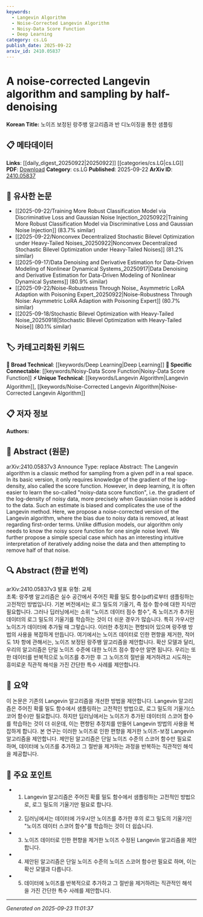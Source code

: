 ```yaml
---
keywords:
  - Langevin Algorithm
  - Noise-Corrected Langevin Algorithm
  - Noisy-Data Score Function
  - Deep Learning
category: cs.LG
publish_date: 2025-09-22
arxiv_id: 2410.05837
---
```


<!-- KEYWORD_LINKING_METADATA:
{
  "processed_timestamp": "2025-09-23T11:01:37.357428",
  "vocabulary_version": "1.0",
  "selected_keywords": [
    "Langevin Algorithm",
    "Noise-Corrected Langevin Algorithm",
    "Noisy-Data Score Function",
    "Deep Learning"
  ],
  "rejected_keywords": [],
  "similarity_scores": {
    "Langevin Algorithm": 0.75,
    "Noise-Corrected Langevin Algorithm": 0.8,
    "Noisy-Data Score Function": 0.7,
    "Deep Learning": 0.6
  },
  "extraction_method": "AI_prompt_based",
  "budget_applied": true,
  "candidates_json": {
    "candidates": [
      {
        "surface": "Langevin algorithm",
        "canonical": "Langevin Algorithm",
        "aliases": [
          "Langevin method"
        ],
        "category": "unique_technical",
        "rationale": "The Langevin Algorithm is central to the paper's proposed method, offering a unique approach to sampling.",
        "novelty_score": 0.7,
        "connectivity_score": 0.65,
        "specificity_score": 0.8,
        "link_intent_score": 0.75
      },
      {
        "surface": "noise-corrected Langevin algorithm",
        "canonical": "Noise-Corrected Langevin Algorithm",
        "aliases": [
          "corrected Langevin"
        ],
        "category": "unique_technical",
        "rationale": "This variant of the Langevin algorithm is the core innovation of the paper, providing a novel approach to handling noisy data.",
        "novelty_score": 0.85,
        "connectivity_score": 0.6,
        "specificity_score": 0.9,
        "link_intent_score": 0.8
      },
      {
        "surface": "noisy-data score function",
        "canonical": "Noisy-Data Score Function",
        "aliases": [
          "noisy score function"
        ],
        "category": "specific_connectable",
        "rationale": "Understanding the noisy-data score function is crucial for implementing the noise-corrected algorithm.",
        "novelty_score": 0.65,
        "connectivity_score": 0.7,
        "specificity_score": 0.75,
        "link_intent_score": 0.7
      },
      {
        "surface": "Deep Learning",
        "canonical": "Deep Learning",
        "aliases": [],
        "category": "broad_technical",
        "rationale": "Deep Learning is the broader field within which the paper's methods are applied.",
        "novelty_score": 0.3,
        "connectivity_score": 0.9,
        "specificity_score": 0.5,
        "link_intent_score": 0.6
      }
    ],
    "ban_list_suggestions": [
      "method",
      "experiment",
      "performance"
    ]
  },
  "decisions": [
    {
      "candidate_surface": "Langevin algorithm",
      "resolved_canonical": "Langevin Algorithm",
      "decision": "linked",
      "scores": {
        "novelty": 0.7,
        "connectivity": 0.65,
        "specificity": 0.8,
        "link_intent": 0.75
      }
    },
    {
      "candidate_surface": "noise-corrected Langevin algorithm",
      "resolved_canonical": "Noise-Corrected Langevin Algorithm",
      "decision": "linked",
      "scores": {
        "novelty": 0.85,
        "connectivity": 0.6,
        "specificity": 0.9,
        "link_intent": 0.8
      }
    },
    {
      "candidate_surface": "noisy-data score function",
      "resolved_canonical": "Noisy-Data Score Function",
      "decision": "linked",
      "scores": {
        "novelty": 0.65,
        "connectivity": 0.7,
        "specificity": 0.75,
        "link_intent": 0.7
      }
    },
    {
      "candidate_surface": "Deep Learning",
      "resolved_canonical": "Deep Learning",
      "decision": "linked",
      "scores": {
        "novelty": 0.3,
        "connectivity": 0.9,
        "specificity": 0.5,
        "link_intent": 0.6
      }
    }
  ]
}
-->

# A noise-corrected Langevin algorithm and sampling by half-denoising

**Korean Title:** 노이즈 보정된 랑주뱅 알고리즘과 반 디노이징을 통한 샘플링

## 📋 메타데이터

**Links**: [[daily_digest_20250922|20250922]] [[categories/cs.LG|cs.LG]]
**PDF**: [Download](https://arxiv.org/pdf/2410.05837.pdf)
**Category**: cs.LG
**Published**: 2025-09-22
**ArXiv ID**: [2410.05837](https://arxiv.org/abs/2410.05837)

## 🔗 유사한 논문
- [[2025-09-22/Training More Robust Classification Model via Discriminative Loss and Gaussian Noise Injection_20250922|Training More Robust Classification Model via Discriminative Loss and Gaussian Noise Injection]] (83.7% similar)
- [[2025-09-22/Nonconvex Decentralized Stochastic Bilevel Optimization under Heavy-Tailed Noises_20250922|Nonconvex Decentralized Stochastic Bilevel Optimization under Heavy-Tailed Noises]] (81.2% similar)
- [[2025-09-17/Data Denoising and Derivative Estimation for Data-Driven Modeling of Nonlinear Dynamical Systems_20250917|Data Denoising and Derivative Estimation for Data-Driven Modeling of Nonlinear Dynamical Systems]] (80.9% similar)
- [[2025-09-22/Noise-Robustness Through Noise_ Asymmetric LoRA Adaption with Poisoning Expert_20250922|Noise-Robustness Through Noise: Asymmetric LoRA Adaption with Poisoning Expert]] (80.7% similar)
- [[2025-09-18/Stochastic Bilevel Optimization with Heavy-Tailed Noise_20250918|Stochastic Bilevel Optimization with Heavy-Tailed Noise]] (80.1% similar)

## 🏷️ 카테고리화된 키워드
**🧠 Broad Technical**: [[keywords/Deep Learning|Deep Learning]]
**🔗 Specific Connectable**: [[keywords/Noisy-Data Score Function|Noisy-Data Score Function]]
**⚡ Unique Technical**: [[keywords/Langevin Algorithm|Langevin Algorithm]], [[keywords/Noise-Corrected Langevin Algorithm|Noise-Corrected Langevin Algorithm]]

## 📋 저자 정보

**Authors:** 

## 📄 Abstract (원문)

arXiv:2410.05837v3 Announce Type: replace 
Abstract: The Langevin algorithm is a classic method for sampling from a given pdf in a real space. In its basic version, it only requires knowledge of the gradient of the log-density, also called the score function. However, in deep learning, it is often easier to learn the so-called "noisy-data score function", i.e. the gradient of the log-density of noisy data, more precisely when Gaussian noise is added to the data. Such an estimate is biased and complicates the use of the Langevin method. Here, we propose a noise-corrected version of the Langevin algorithm, where the bias due to noisy data is removed, at least regarding first-order terms. Unlike diffusion models, our algorithm only needs to know the noisy score function for one single noise level. We further propose a simple special case which has an interesting intuitive interpretation of iteratively adding noise the data and then attempting to remove half of that noise.

## 🔍 Abstract (한글 번역)

arXiv:2410.05837v3 발표 유형: 교체  
초록: 랑주뱅 알고리즘은 실수 공간에서 주어진 확률 밀도 함수(pdf)로부터 샘플링하는 고전적인 방법입니다. 기본 버전에서는 로그 밀도의 기울기, 즉 점수 함수에 대한 지식만 필요합니다. 그러나 딥러닝에서는 소위 "노이즈 데이터 점수 함수", 즉 노이즈가 추가된 데이터의 로그 밀도의 기울기를 학습하는 것이 더 쉬운 경우가 많습니다. 특히 가우시안 노이즈가 데이터에 추가될 때 그렇습니다. 이러한 추정치는 편향되어 있으며 랑주뱅 방법의 사용을 복잡하게 만듭니다. 여기에서는 노이즈 데이터로 인한 편향을 제거한, 적어도 1차 항에 관해서는, 노이즈 보정된 랑주뱅 알고리즘을 제안합니다. 확산 모델과 달리, 우리의 알고리즘은 단일 노이즈 수준에 대한 노이즈 점수 함수만 알면 됩니다. 우리는 또한 데이터를 반복적으로 노이즈를 추가한 후 그 노이즈의 절반을 제거하려고 시도하는 흥미로운 직관적 해석을 가진 간단한 특수 사례를 제안합니다.

## 📝 요약

이 논문은 기존의 Langevin 알고리즘을 개선한 방법을 제안합니다. Langevin 알고리즘은 주어진 확률 밀도 함수에서 샘플링하는 고전적인 방법으로, 로그 밀도의 기울기(스코어 함수)만 필요합니다. 하지만 딥러닝에서는 노이즈가 추가된 데이터의 스코어 함수를 학습하는 것이 더 쉬운데, 이는 편향된 추정치를 만들어 Langevin 방법의 사용을 복잡하게 합니다. 본 연구는 이러한 노이즈로 인한 편향을 제거한 노이즈-보정 Langevin 알고리즘을 제안합니다. 제안된 알고리즘은 단일 노이즈 수준의 스코어 함수만 필요로 하며, 데이터에 노이즈를 추가하고 그 절반을 제거하는 과정을 반복하는 직관적인 해석을 제공합니다.

## 🎯 주요 포인트

- 1. Langevin 알고리즘은 주어진 확률 밀도 함수에서 샘플링하는 고전적인 방법으로, 로그 밀도의 기울기만 필요로 합니다.
- 2. 딥러닝에서는 데이터에 가우시안 노이즈를 추가한 후의 로그 밀도의 기울기인 "노이즈 데이터 스코어 함수"를 학습하는 것이 더 쉽습니다.
- 3. 노이즈 데이터로 인한 편향을 제거한 노이즈 수정된 Langevin 알고리즘을 제안합니다.
- 4. 제안된 알고리즘은 단일 노이즈 수준의 노이즈 스코어 함수만 필요로 하며, 이는 확산 모델과 다릅니다.
- 5. 데이터에 노이즈를 반복적으로 추가하고 그 절반을 제거하려는 직관적인 해석을 가진 간단한 특수 사례를 제안합니다.


---

*Generated on 2025-09-23 11:01:37*